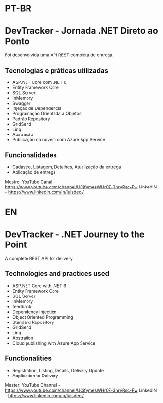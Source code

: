 # PT-BR
# DevTracker - Jornada .NET Direto ao Ponto

Foi desenvolvida uma API REST completa de entrega.

## Tecnologias e práticas utilizadas
- ASP.NET Core com .NET 6
- Entity Framework Core
- SQL Server
- InMemory
- Swagger
- Injeção de Dependência
- Programação Orientada a Objetos
- Padrão Repository
- GridSend
- Linq
- Abstração
- Publicação na nuvem com Azure App Service

## Funcionalidades
- Cadastro, Listagem, Detalhes, Atualização da entrega
- Aplicação de entrega

Mestre: 
YouTube Canal - https://www.youtube.com/channel/UCjfymesWHr0Z-3hryRsc-Fw
LinkedIN - https://www.linkedin.com/in/luisdeol/

# EN
# DevTracker - .NET Journey to the Point

A complete REST API for delivery.

## Technologies and practices used
- ASP.NET Core with .NET 6
- Entity Framework Core
- SQL Server
- InMemory
- feedback
- Dependency Injection
- Object Oriented Programming
- Standard Repository
- GridSend
- Linq
- Abstration
- Cloud publishing with Azure App Service

## Functionalities
- Registration, Listing, Details, Delivery Update
- Application to Delivery

Master: 
YouTube Channel - https://www.youtube.com/channel/UCjfymesWHr0Z-3hryRsc-Fw
LinkedIN - https://www.linkedin.com/in/luisdeol/
